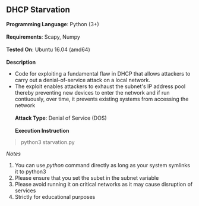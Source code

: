 ## DHCP Starvation<br>
**Programming Language**: Python (3+)<br><br>
**Requirements**: Scapy, Numpy<br><br>
**Tested On**: Ubuntu 16.04 (amd64)<br><br>
**Description** <br>
* Code for exploiting a fundamental flaw in DHCP that allows attackers to carry out a denial-of-service attack on a local network. 
* The exploit enables attackers to exhaust the subnet's IP address pool thereby preventing new devices to enter the network and if run contiuously, over time, it prevents existing systems from accessing the network<br><br>
**Attack Type**: Denial of Service (DOS)<br><br>
**Execution Instruction**
>python3 starvation.py

*Notes*
 1. You can use *python* command directly as long as your system symlinks it to python3
 2. Please ensure that you set the subet in the subnet variable
 3. Please avoid running it on critical networks as it may cause disruption of services
 4. Strictly for educational purposes
